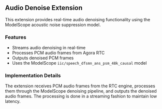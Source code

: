## Audio Denoise Extension

This extension provides real-time audio denoising functionality using the ModelScope acoustic noise suppression model.

### Features

- Streams audio denoising in real-time
- Processes PCM audio frames from Agora RTC
- Outputs denoised PCM frames
- Uses the ModelScope `iic/speech_dfsmn_ans_psm_48k_causal` model

### Implementation Details

The extension receives PCM audio frames from the RTC engine, processes them through the ModelScope denoising pipeline, and outputs the denoised audio frames. The processing is done in a streaming fashion to maintain low latency.